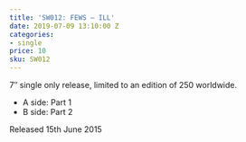 ```yaml
---
title: 'SW012: FEWS – ILL'
date: 2019-07-09 13:10:00 Z
categories:
- single
price: 10
sku: SW012
---
```


7″ single only release, limited to an edition of 250 worldwide.

* A side: Part 1
* B side: Part 2

Released 15th June 2015